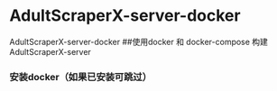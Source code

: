 # AdultScraperX-server-docker
AdultScraperX-server-docker
##使用docker 和 docker-compose 构建 AdultScraperX-server
### 安装docker（如果已安装可跳过）

